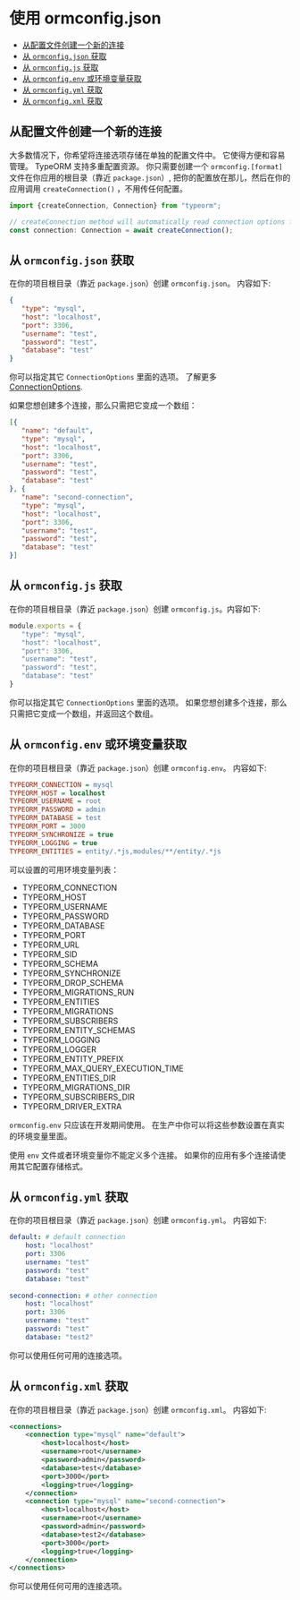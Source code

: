 # 使用 ormconfig.json

* [从配置文件创建一个新的连接](#creating-a-new-connection-from-the-configuration-file)
* [从 `ormconfig.json` 获取](#loading-from-ormconfigjson)
* [从 `ormconfig.js` 获取](#loading-from-ormconfigjs)
* [从 `ormconfig.env` 或环境变量获取](#loading-from-ormconfigenv-or-from-environment-variables)
* [从 `ormconfig.yml` 获取](#loading-from-ormconfigyml)
* [从 `ormconfig.xml` 获取](#loading-from-ormconfigxml)

## 从配置文件创建一个新的连接

大多数情况下，你希望将连接选项存储在单独的配置文件中。
它使得方便和容易管理。
TypeORM 支持多重配置资源。
你只需要创建一个 `ormconfig.[format]` 文件在你应用的根目录（靠近 `package.json`）,
把你的配置放在那儿，然后在你的应用调用 `createConnection()` ，不用传任何配置。

```typescript
import {createConnection, Connection} from "typeorm";

// createConnection method will automatically read connection options from your ormconfig file
const connection: Connection = await createConnection();
```
 
## 从 `ormconfig.json` 获取

在你的项目根目录（靠近 `package.json`）创建 `ormconfig.json`。 内容如下:

```json
{
   "type": "mysql",
   "host": "localhost",
   "port": 3306,
   "username": "test",
   "password": "test",
   "database": "test"
}
```

你可以指定其它 `ConnectionOptions` 里面的选项。
了解更多 [ConnectionOptions](./connection-options.md).

如果您想创建多个连接，那么只需把它变成一个数组：

```json
[{
   "name": "default",
   "type": "mysql",
   "host": "localhost",
   "port": 3306,
   "username": "test",
   "password": "test",
   "database": "test"
}, {
   "name": "second-connection",
   "type": "mysql",
   "host": "localhost",
   "port": 3306,
   "username": "test",
   "password": "test",
   "database": "test"
}]
```

## 从 `ormconfig.js` 获取

在你的项目根目录（靠近 `package.json`）创建 `ormconfig.js`。内容如下:

```javascript
module.exports = {
   "type": "mysql",
   "host": "localhost",
   "port": 3306,
   "username": "test",
   "password": "test",
   "database": "test"
}
```

你可以指定其它 `ConnectionOptions` 里面的选项。
如果您想创建多个连接，那么只需把它变成一个数组，并返回这个数组。

## 从 `ormconfig.env` 或环境变量获取

在你的项目根目录（靠近 `package.json`）创建 `ormconfig.env`。 内容如下:

```ini
TYPEORM_CONNECTION = mysql
TYPEORM_HOST = localhost
TYPEORM_USERNAME = root
TYPEORM_PASSWORD = admin
TYPEORM_DATABASE = test
TYPEORM_PORT = 3000
TYPEORM_SYNCHRONIZE = true
TYPEORM_LOGGING = true
TYPEORM_ENTITIES = entity/.*js,modules/**/entity/.*js
```

可以设置的可用环境变量列表：

* TYPEORM_CONNECTION
* TYPEORM_HOST
* TYPEORM_USERNAME
* TYPEORM_PASSWORD
* TYPEORM_DATABASE
* TYPEORM_PORT
* TYPEORM_URL
* TYPEORM_SID
* TYPEORM_SCHEMA
* TYPEORM_SYNCHRONIZE
* TYPEORM_DROP_SCHEMA
* TYPEORM_MIGRATIONS_RUN
* TYPEORM_ENTITIES
* TYPEORM_MIGRATIONS
* TYPEORM_SUBSCRIBERS
* TYPEORM_ENTITY_SCHEMAS
* TYPEORM_LOGGING
* TYPEORM_LOGGER
* TYPEORM_ENTITY_PREFIX
* TYPEORM_MAX_QUERY_EXECUTION_TIME
* TYPEORM_ENTITIES_DIR
* TYPEORM_MIGRATIONS_DIR
* TYPEORM_SUBSCRIBERS_DIR
* TYPEORM_DRIVER_EXTRA

`ormconfig.env` 只应该在开发期间使用。
在生产中你可以将这些参数设置在真实的环境变量里面。

使用 `env` 文件或者环境变量你不能定义多个连接。
如果你的应用有多个连接请使用其它配置存储格式。

## 从 `ormconfig.yml` 获取

在你的项目根目录（靠近 `package.json`）创建 `ormconfig.yml`。 内容如下:

```yaml
default: # default connection
    host: "localhost"
    port: 3306
    username: "test"
    password: "test"
    database: "test"
    
second-connection: # other connection
    host: "localhost"
    port: 3306
    username: "test"
    password: "test"
    database: "test2"
```

你可以使用任何可用的连接选项。

## 从 `ormconfig.xml` 获取

在你的项目根目录（靠近 `package.json`）创建 `ormconfig.xml`。 内容如下:

```xml
<connections>
    <connection type="mysql" name="default">
        <host>localhost</host>
        <username>root</username>
        <password>admin</password>
        <database>test</database>
        <port>3000</port>
        <logging>true</logging>
    </connection>
    <connection type="mysql" name="second-connection">
        <host>localhost</host>
        <username>root</username>
        <password>admin</password>
        <database>test2</database>
        <port>3000</port>
        <logging>true</logging>
    </connection>
</connections>
```

你可以使用任何可用的连接选项。
